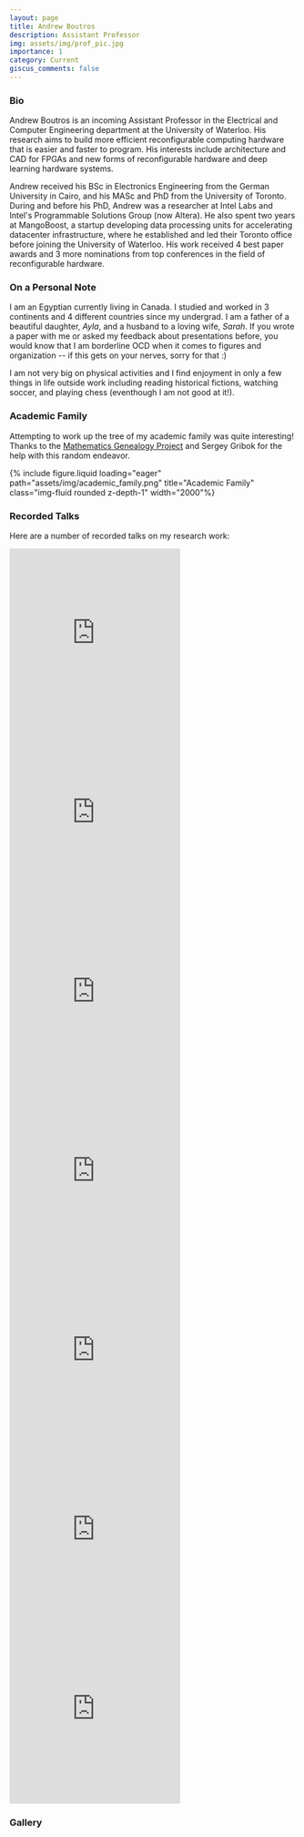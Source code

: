 ```yaml
---
layout: page
title: Andrew Boutros
description: Assistant Professor
img: assets/img/prof_pic.jpg
importance: 1
category: Current
giscus_comments: false
---
```


### Bio

Andrew Boutros is an incoming Assistant Professor in the Electrical and Computer Engineering department at the University of Waterloo. His research aims to build more efficient reconfigurable computing hardware that is easier and faster to program. His interests include architecture and CAD for FPGAs and new forms of reconfigurable hardware and deep learning hardware systems.

Andrew received his BSc in Electronics Engineering from the German University in Cairo, and his MASc and PhD from the University of Toronto. During and before his PhD, Andrew was a researcher at Intel Labs and Intel's Programmable Solutions Group (now Altera). He also spent two years at MangoBoost, a startup developing data processing units for accelerating datacenter infrastructure, where he established and led their Toronto office before joining the University of Waterloo. His work received 4 best paper awards and 3 more nominations from top conferences in the field of reconfigurable hardware.

### On a Personal Note

I am an Egyptian currently living in Canada. I studied and worked in 3 continents and 4 different countries since my undergrad. I am a father of a beautiful daughter, _Ayla_, and a husband to a loving wife, _Sarah_. If you wrote a paper with me or asked my feedback about presentations before, you would know that I am borderline OCD when it comes to figures and organization -- if this gets on your nerves, sorry for that :)

I am not very big on physical activities and I find enjoyment in only a few things in life outside work including reading historical fictions, watching soccer, and playing chess (eventhough I am not good at it!).

### Academic Family

Attempting to work up the tree of my academic family was quite interesting! Thanks to the [Mathematics Genealogy Project](https://mathgenealogy.org/index.php) and Sergey Gribok for the help with this random endeavor.

<div class="academic-family">
  {% include figure.liquid loading="eager" path="assets/img/academic_family.png" title="Academic Family" class="img-fluid rounded z-depth-1" width="2000"%}
</div>

### Recorded Talks

Here are a number of recorded talks on my research work:

<div class="video-grid">
  <iframe height="315" src="https://www.youtube.com/embed/cvWTTUVaaWE?si=nJKVvZUjbbUKMYv0" frameborder="0" allow="accelerometer; autoplay; clipboard-write; encrypted-media; gyroscope; picture-in-picture; web-share" allowfullscreen></iframe>
  <iframe height="315" src="https://www.youtube.com/embed/sntz-5dcWOU?si=MJ139f8trL3KhIes" frameborder="0" allow="accelerometer; autoplay; clipboard-write; encrypted-media; gyroscope; picture-in-picture; web-share" allowfullscreen></iframe>
  <iframe height="315" src="https://www.youtube.com/embed/aVOfzk-x4rQ?si=Jhznh3MUFR_3msVM" frameborder="0" allow="accelerometer; autoplay; clipboard-write; encrypted-media; gyroscope; picture-in-picture; web-share" allowfullscreen></iframe>
  <iframe height="315" src="https://www.youtube.com/embed/mnqaHuK6VTw?si=6vi-C794pA3hCHBT" frameborder="0" allow="accelerometer; autoplay; clipboard-write; encrypted-media; gyroscope; picture-in-picture; web-share" allowfullscreen></iframe>
  <iframe height="315" src="https://www.youtube.com/embed/p81Z4EXuhVs?si=LAwEaBZYmkOafj9N" frameborder="0" allow="accelerometer; autoplay; clipboard-write; encrypted-media; gyroscope; picture-in-picture; web-share" allowfullscreen></iframe>
  <iframe height="315" src="https://www.youtube.com/embed/Nzz9O7whxT0?si=oeL_5VKYz7qo-QcU" frameborder="0" allow="accelerometer; autoplay; clipboard-write; encrypted-media; gyroscope; picture-in-picture; web-share" allowfullscreen></iframe>
  <iframe height="315" src="https://www.youtube.com/embed/0xuhaytADig?si=yLnHzDy5EM1_5-Rh" frameborder="0" allow="accelerometer; autoplay; clipboard-write; encrypted-media; gyroscope; picture-in-picture; web-share" allowfullscreen></iframe>
</div>

### Gallery
